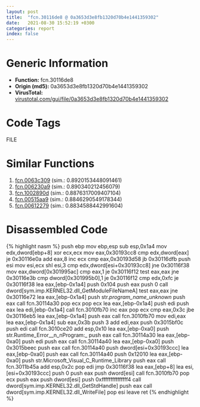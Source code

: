 ```yaml
---
layout: post
title:  "fcn.30116de8 @ 0a3653d3e8fb1320d70b4e1441359302"
date:   2021-08-30 15:52:19 +0300
categories: report
index: false
---
```


# Generic Information
- **Function:** fcn.30116de8
- **Origin (md5):** 0a3653d3e8fb1320d70b4e1441359302
- **VirusTotal:** [virustotal.com/gui/file/0a3653d3e8fb1320d70b4e1441359302][virustotal_ref]

# Code Tags
<span class="tag" id="FILE">FILE</span>


# Similar Functions

1. [fcn.0063c309][similar_1_ref] (sim.: 0.8920153448091461)
2. [fcn.006230a9][similar_2_ref] (sim.: 0.890340212456079)
3. [fcn.1002890d][similar_3_ref] (sim.: 0.8876317009407104)
4. [fcn.00515aa9][similar_4_ref] (sim.: 0.8846290549178344)
5. [fcn.00612279][similar_5_ref] (sim.: 0.8834588442991604)


# Disassembled Code

{% highlight nasm %}
push ebp
mov ebp,esp
sub esp,0x1a4
mov edx,dword[ebp+8]
xor ecx,ecx
mov eax,0x30193cc8
cmp edx,dword[eax]
je 0x30116e0a
add eax,8
inc ecx
cmp eax,0x30193d58
jb 0x30116dfb
push esi
mov esi,ecx
shl esi,3
cmp edx,dword[esi+0x30193cc8]
jne 0x30116f38
mov eax,dword[0x301995ac]
cmp eax,1
je 0x30116f12
test eax,eax
jne 0x30116e3b
cmp dword[0x301995b0],1
je 0x30116f12
cmp edx,0xfc
je 0x30116f38
lea eax,[ebp-0x1a4]
push 0x104
push eax
push 0
call dword[sym.imp.KERNEL32.dll_GetModuleFileNameA]
test eax,eax
jne 0x30116e72
lea eax,[ebp-0x1a4]
push str._program_name_unknown_
push eax
call fcn.30114a30
pop ecx
pop ecx
lea eax,[ebp-0x1a4]
push edi
push eax
lea edi,[ebp-0x1a4]
call fcn.3010fb70
inc eax
pop ecx
cmp eax,0x3c
jbe 0x30116eb5
lea eax,[ebp-0x1a4]
push eax
call fcn.3010fb70
mov edi,eax
lea eax,[ebp-0x1a4]
sub eax,0x3b
push 3
add edi,eax
push 0x3015bf0c
push edi
call fcn.3010ce20
add esp,0x10
lea eax,[ebp-0xa0]
push str.Runtime_Error__n_nProgram:_
push eax
call fcn.30114a30
lea eax,[ebp-0xa0]
push edi
push eax
call fcn.30114a40
lea eax,[ebp-0xa0]
push 0x3015beec
push eax
call fcn.30114a40
push dword[esi+0x30193ccc]
lea eax,[ebp-0xa0]
push eax
call fcn.30114a40
push 0x12010
lea eax,[ebp-0xa0]
push str.Microsoft_Visual_C_Runtime_Library
push eax
call fcn.3011b45a
add esp,0x2c
pop edi
jmp 0x30116f38
lea eax,[ebp+8]
lea esi,[esi+0x30193ccc]
push 0
push eax
push dword[esi]
call fcn.3010fb70
pop ecx
push eax
push dword[esi]
push 0xfffffffffffffff4
call dword[sym.imp.KERNEL32.dll_GetStdHandle]
push eax
call dword[sym.imp.KERNEL32.dll_WriteFile]
pop esi
leave 
ret 
{% endhighlight %}


[similar_1_ref]: /report/fcn.0063c309@75a81a00c053b64d459385e4a0825aec
[similar_2_ref]: /report/fcn.006230a9@7614e1bbe9b9fd3db78e405e68b1fab4
[similar_3_ref]: /report/fcn.1002890d@a7a698c732cb880967bd1318dc083d69
[similar_4_ref]: /report/fcn.00515aa9@3c34f316ae659be601887de3fc681ce5
[similar_5_ref]: /report/fcn.00612279@55f27df545216d53535d76f71b6e14f5
[virustotal_ref]: https://www.virustotal.com/gui/file/0a3653d3e8fb1320d70b4e1441359302